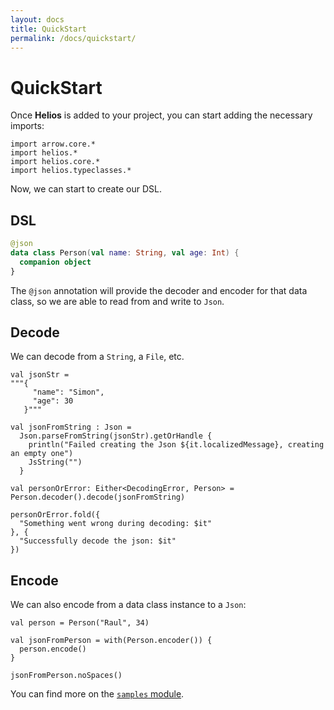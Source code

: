 ```yaml
---
layout: docs
title: QuickStart
permalink: /docs/quickstart/
---
```


# QuickStart

Once **Helios** is added to your project, you can start adding the necessary imports:

```kotlin:ank:silent
import arrow.core.*
import helios.*
import helios.core.*
import helios.typeclasses.*
```

Now, we can start to create our DSL.

## DSL

```kotlin
@json
data class Person(val name: String, val age: Int) {
  companion object
}
```

The `@json` annotation will provide the decoder and encoder for that data class,
so we are able to read from and write to `Json`.

## Decode

We can decode from a `String`, a `File`, etc.

```kotlin:ank
val jsonStr =
"""{
     "name": "Simon",
     "age": 30
   }"""

val jsonFromString : Json =
  Json.parseFromString(jsonStr).getOrHandle {
    println("Failed creating the Json ${it.localizedMessage}, creating an empty one")
    JsString("")
  }

val personOrError: Either<DecodingError, Person> = Person.decoder().decode(jsonFromString)

personOrError.fold({
  "Something went wrong during decoding: $it"
}, {
  "Successfully decode the json: $it"
})
```

## Encode

We can also encode from a data class instance to a `Json`:

```kotlin:ank
val person = Person("Raul", 34)

val jsonFromPerson = with(Person.encoder()) {
  person.encode()
}

jsonFromPerson.noSpaces()
```

You can find more on the [`samples` module](https://github.com/47deg/helios/tree/master/helios-samples).
